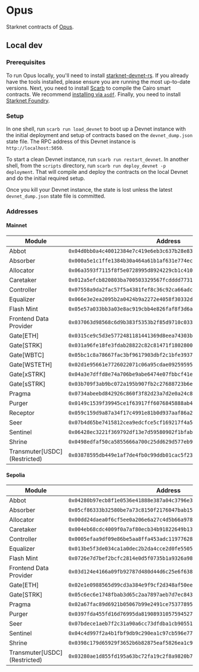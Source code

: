 # Opus

Starknet contracts of [Opus](https://opus.money).

## Local dev

### Prerequisites

To run Opus locally, you'll need to install [starknet-devnet-rs](https://github.com/0xSpaceShard/starknet-devnet-rs). If you already have the tools installed, please ensure you are running the most up-to-date versions. Next, you need to install [Scarb](https://docs.swmansion.com/scarb/docs.html) to compile the Cairo smart contracts. We recommend [installing via `asdf`](https://docs.swmansion.com/scarb/download.html#install-via-asdf). Finally, you need to install [Starknet Foundry](https://github.com/foundry-rs/starknet-foundry).

### Setup

In one shell, run `scarb run load_devnet` to boot up a Devnet instance with the initial deployment and setup of contracts based on the `devnet_dump.json` state file. The RPC address of this Devnet instance is `http://localhost:5050`.

To start a clean Devnet instance, run `scarb run restart_devnet`. In another shell, from the `scripts` directory, run `scarb run deploy_devnet -p deployment`. That will compile and deploy the contracts on the local Devnet and do the initial required setup.

Once you kill your Devnet instance, the state is lost unless the latest `devnet_dump.json` state file is committed. 

### Addresses

#### Mainnet

| Module | Address |
| ------ | --------|
| Abbot       | `0x04d0bb0a4c40012384e7c419e6eb3c637b28e8363fb66958b60d90505b9c072f` |
| Absorber    | `0x000a5e1c1ffe1384b30a464a61b1af631e774ec52c0e7841b9b5f02c6a729bc0` |
| Allocator   | `0x06a3593f7115f8f5e0728995d8924229cb1c4109ea477655bad281b36a760f41` |
| Caretaker   | `0x012a5efcb820803ba700503329567fcdddd7731e0d05e06217ed1152f956dbb0` |
| Controller  | `0x07558a9da2fac57f5a4381fef8c36c92ca66adc20978063982382846f72a4448` |
| Equalizer   | `0x066e3e2ea2095b2a0424b9a2272e4058f30332df5ff226518d19c20d3ab8e842` |
| Flash Mint  | `0x05e57a033bb3a03e8ac919cbb4e826faf8f3d6a58e76ff7a13854ffc78264681` |
| Frontend Data Provider | `0x037063d98568c6d9b383f5353b2f85d9710c0338ef8c49c15700e68d046da430` |
| Gate[ETH]   | `0x0315ce9c5d3e5772481181441369d8eea74303b9710a6c72e3fcbbdb83c0dab1` |
| Gate[STRK]  | `0x031a96fe18fe3fdab28822c82c81471f1802800723c8f3e209f1d9da53bc637d` |
| Gate[WBTC]  | `0x05bc1c8a78667fac3bf9617903dbf2c1bfe3937e1d37ada3d8b86bf70fb7926e` |
| Gate[WSTETH] | `0x02d1e95661e7726022071c06a95cdae092595954096c373cde24a34bb3984cbf` |
| Gate[xSTRK] | `0x04a3e7dffd8e74a706be9abe6474e07fbbcf41e1be71387514c4977d54dbc428` |
| Gate[sSTRK] | `0x03b709f3ab9bc072a195b907fb2c27688723b6e4abb812a8941def819f929bd8` |
| Pragma      | `0x0734abeebd842926c860f3f82d23a7d2e0a24c8756d7f6b88a7456dc95a7e0fd` |
| Purger      | `0x0149c1539f39945ce1f63917ff6076845888ab40e9327640cb78dcaebfed42e4` |
| Receptor    | `0x059c159d9a87a34f17c4991e81b0d937aaf86a29f682ce0951536265bd6a1678` |
| Seer        | `0x07b4d65be7415812cea9edcfce5cf169217f4a53fce84e693fe8efb5be9f0437` |
| Sentinel    | `0x06428ec3221f369792df13e7d59580902f1bfabd56a81d30224f4f282ba380cd` |
| Shrine      | `0x0498edfaf50ca5855666a700c25dd629d577eb9afccdf3b5977aec79aee55ada` |
| Transmuter[USDC] (Restricted) | `0x03878595db449e1af7de4fb0c99ddb01cac5f23f9eb921254f4b0723a64a23cb` |


#### Sepolia

| Module | Address |
| ------ | --------|
| Abbot       | `0x04280b97ecb8f1e0536e41888e387a04c3796e393f7086e5e24d61614927bc30` |
| Absorber    | `0x05cf86333b32580be7a73c8150f2176047bab151df7506b6e30217594798fab5` |
| Allocator   | `0x00dd24daea0f6cf5ee0a206e6a27c4d5b66a978f19e3a4877de23ab5a76f905d` |
| Caretaker   | `0x004eb68cdc4009f0a7af80ecb34b91822649b139713e7e9eb9b11b10ee47aada` |
| Controller  | `0x0005efaa9df09e86be5aa8ffa453adc11977628ddc0cb493625ca0f3caaa94b2` |
| Equalizer   | `0x013be5f3de034ca1a0dec2b2da4cce2d0fe5505511cbea7a309979c45202d052` |
| Flash Mint  | `0x0726e7d7bef2bcfc2814e0d5f0735b1a9326a98f2307a5edfda8db82d60d3f5f` |
| Frontend Data Provider | `0x03d124e4166a09fb92787d480d44d6c25e6f638f706f8ae4074ee2766b634293` |
| Gate[ETH]   | `0x02e1e0988565d99cd3a384e9f9cf2d348af50ee1ad549880aa37ba625e8c98d6` |
| Gate[STRK]  | `0x05c6ec6e1748fbab3d65c2aa7897aeb7d7ec843331c1a469666e162da735fd5f` |
| Pragma      | `0x02a67fac89d6921b05067b99e2491ce753778958ec89b0b0221b22c16a3073f7` |
| Purger      | `0x0397fda455fd16d76995da81908931057594527b46cc99e12b8e579a9127e372` |
| Seer        | `0x07bdece1aeb7f2c31a90a6cc73dfdba1cb9055197cca24b6117c9e0895a1832d` |
| Sentinel    | `0x04c4d997f2a4b1fbf9db9c290ea1c97cb596e7765e058978b25683efd88e586d` |
| Shrine      | `0x0398c179d65929f3652b6b82875eaf5826ea1c9a9dd49271e0d749328186713e` |
| Transmuter[USDC] (Restricted) | `0x03280ae1d855fd195a63bc72fa19c2f8a9820b7871f34eff13e3841ff7388c81` |